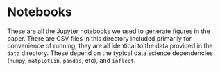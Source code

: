 # Notebooks

These are all the Jupyter notebooks we used to generate figures in the paper. There are CSV files in this directory included primarily for convenience of running; they are all identical to the data provided in the `data` directory. These depend on the typical data science dependencies (`numpy`, `matplotlib`, `pandas`, etc), and `inflect`.
